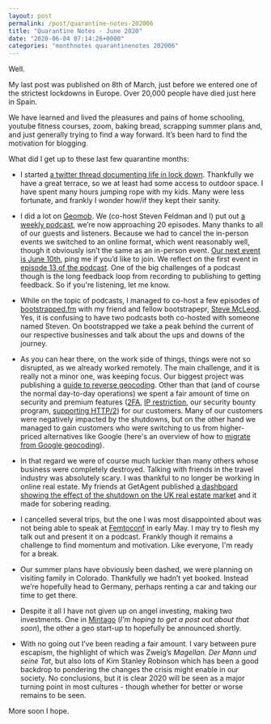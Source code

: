 ```yaml
---
layout: post
permalink: /post/quarantine-notes-202006
title: "Quarantine Notes - June 2020"
date: "2020-06-04 07:14:26+0000"
categories: "monthnotes quarantinenotes 202006"
---
```


Well.

My last post was published on 8th of March, just before we entered one of the strictest lockdowns in Europe. Over 20,000 people have died just here in Spain. 

We have learned and lived the pleasures and pains of home schooling, youtube fitness courses, zoom, baking bread, scrapping summer plans and, and just generally trying to find a way forward. It’s been hard to find the motivation for blogging.

What did I get up to these last few quarantine months:

  * I started [a twitter thread documenting life in lock down](https://twitter.com/freyfogle/status/1238942911263358976). Thankfully we have a great terrace, so we at least had some access to outdoor space. I have spent many hours jumping rope with my kids. Many were less fortunate, and frankly I wonder how/if they kept their sanity. 

  * I did a lot on [Geomob](https://thegeomob.com/). We (co-host Steven Feldman and I) put out [a weekly podcast](https://thegeomob.com/podcast/), we’re now approaching 20 episodes. Many thanks to all of our guests and listeners. Because we had to cancel the in-person events we switched to an online format, which went reasonably well, though it obviously isn’t the same as an in-person event.
[Our next event is June 10th](https://thegeomob.com/post/june-10th-2020-geomob-details), ping me if you’d like to join. We reflect on the first event in
[episode 13 of the podcast](https://thegeomob.com/podcast/episode-13). One of the big challenges of a podcast though is the long feedback loop from recording to publishing to getting feedback. So if you're listening, let me know. 

* While on the topic of podcasts, I managed to co-host a few episodes of
[bootstrapped.fm](https://bootstrapped.fm/) with my friend and fellow bootstrapepr, [Steve McLeod](https://twitter.com/steveofmcleod). Yes, it is confusing to have two podcasts both co-hosted with someone named Steven. On bootstrapped we take a peak behind the current of our respective businesses and talk about the ups and downs of the journey. 

* As you can hear there, on the work side of things, things were not so disrupted, as we already worked remotely. The main challenge, and it is really not a minor one, was keeping focus. Our biggest project was publishing a
[guide to reverse geocoding](https://opencagedata.com/reverse-geocoding). Other than that (and of course the normal day-to-day operations) we spent a fair amount of time on security and premium features ([2FA](https://blog.opencagedata.com/post/two-factor-authentication), [IP restriction](https://blog.opencagedata.com/post/ip-restriction), our security bounty program, [supporting HTTP/2](https://blog.opencagedata.com/post/supporting-http2)) for our customers. Many of our customers were negatively impacted by the shutdowns, but on the other hand we managed to gain customers who were switching to us from higher-priced alternatives like Google (here's an overview of how to [migrate from Google geocoding](https://opencagedata.com/tutorials/migrate-from-googlemaps)).

* In that regard we were of course much luckier than many others whose business were completely destroyed. Talking with friends in the travel industry was absolutely scary. I was thankful to no longer be working in online real estate. My friends at GetAgent published [a dashboard showing the effect of the shutdown on the UK real estate market](https://www.getagent.co.uk/coronavirus-housing-market) and it made for sobering reading. 

* I cancelled several trips, but the one I was most disappointed about was not being able to speak at [Femtoconf](https://www.femtoconf.com/2020/) in early May.
I may try to flesh my talk out and present it on a podcast. Frankly though it remains a challenge to find momentum and motivation. Like everyone, I'm ready for a break.

* Our summer plans have obviously been dashed, we were planning on visiting family in Colorado. Thankfully we hadn’t yet booked. Instead we’re hopefully head to Germany, perhaps renting a car and taking our time to get there.

* Despite it all I have not given up on angel investing, making two investments. One in [Mintago](https://www.mintago.com/) (_I'm hoping to get a post out about that soon_), the other a geo start-up to hopefully be announced shortly. 

* With no going out I’ve been reading a fair amount. I vary between pure escapism, the highlight of which was Zweig’s _Magellan. Der Mann und seine Tat_, but also lots of Kim Stanley Robinson which has been a good backdrop to pondering the changes the crisis might enable in our society. No conclusions, but it is clear 2020 will be seen as a major turning point in most cultures - though whether for better or worse remains to be seen. 

More soon I hope.
 










 

